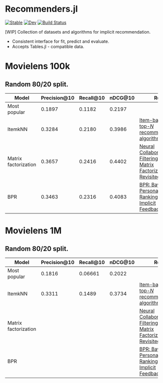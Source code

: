 # Recommenders.jl
[![Stable](https://img.shields.io/badge/docs-stable-blue.svg)](https://yng87.github.io/Recommenders.jl/stable)
[![Dev](https://img.shields.io/badge/docs-dev-blue.svg)](https://yng87.github.io/Recommenders.jl/dev)
[![Build Status](https://github.com/yng87/Recommenders.jl/workflows/CI/badge.svg)](https://github.com/yng87/Recommenders.jl/actions)

[WIP]
Collection of datasets and algorithms for implicit recommendation.

- Consistent interface for fit, predict and evaluate.
- Accepts Tables.jl - compatible data.

# Movielens 100k
## Random 80/20 split.

| Model | Precision@10 | Recall@10 | nDCG@10 | Ref. |
|-------| -------------| ----------| ------- | ---- |
| Most popular | 0.1897 | 0.1182 | 0.2197 ||
| ItemkNN | 0.3284 | 0.2180 | 0.3986| [Item-based top-<i>N</i> recommendation algorithms](https://doi.org/10.1145/963770.963776) |
| Matrix factorization | 0.3657 | 0.2416 | 0.4402 | [Neural Collaborative Filtering vs. Matrix Factorization Revisited](http://arxiv.org/abs/2005.09683) |
| BPR | 0.3463 | 0.2316 | 0.4083 | [BPR: Bayesian Personalized Ranking from Implicit Feedback](http://arxiv.org/abs/1205.2618)


# Movielens 1M
## Random 80/20 split.

| Model | Precision@10 | Recall@10 | nDCG@10 | Ref. |
|-------| -------------| ----------| ------- | ---- |
| Most popular | 0.1816 | 0.06661 | 0.2022 ||
| ItemkNN | 0.3311 | 0.1489 | 0.3734 | [Item-based top-<i>N</i> recommendation algorithms](https://doi.org/10.1145/963770.963776) |
| Matrix factorization | | | | [Neural Collaborative Filtering vs. Matrix Factorization Revisited](http://arxiv.org/abs/2005.09683) |
| BPR | | | | [BPR: Bayesian Personalized Ranking from Implicit Feedback](http://arxiv.org/abs/1205.2618)
